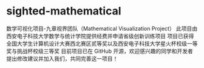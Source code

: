 # sighted-mathematical
数学可视化项目-九章视界团队（Mathematical Visualization Project）
此项目由西安电子科技大学数学与统计学院提供经费并申请省级创新训练项目
项目已获得全国大学生计算机设计大赛西北赛区贰等奖以及西安电子科技大学星火杯校级一等奖与挑战杯校级三等奖
目前项目已在 GitHub 开源，欢迎感兴趣的同学和开发者提出修改建议并加入我们，共同完善这一项目！
